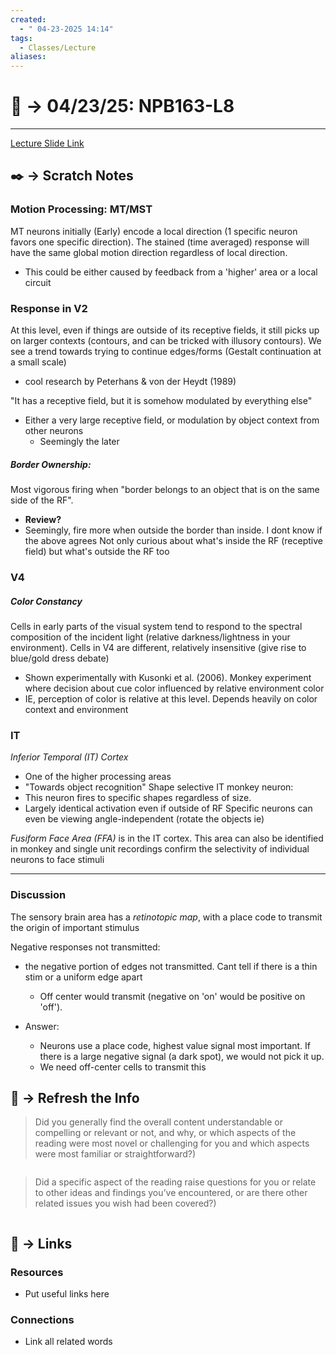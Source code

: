 ```yaml
---
created:
  - " 04-23-2025 14:14"
tags:
  - Classes/Lecture
aliases:
---
```


# 📗 ->  04/23/25: NPB163-L8
---
[Lecture Slide Link](https://canvas.ucdavis.edu/courses/982204/files/folder/Week%203-6%20Sensory%20Systems?preview=27376777)

## ✒️ -> Scratch Notes
### Motion Processing: MT/MST
MT neurons initially (Early) encode a local direction (1 specific neuron favors one specific direction).
The stained (time averaged) response will have the same global motion direction regardless of local direction.
- This could be either caused by feedback from a 'higher' area or a local circuit

### Response in V2
At this level, even if things are outside of its receptive fields, it still picks up on larger contexts (contours, and can be tricked with illusory contours). We see a trend towards trying to continue edges/forms (Gestalt continuation at a small scale)
- cool research by Peterhans & von der Heydt (1989)

"It has a receptive field, but it is somehow modulated by everything else"
- Either a very large receptive field, or modulation by object context from other neurons
	- Seemingly the later

##### Border Ownership:
Most vigorous firing when "border belongs to an object that is on the same side of the RF". 
- **Review?**
- Seemingly, fire more when outside the border than inside. I dont know if the above agrees
Not only curious about what's inside the RF (receptive field) but what's outside the RF too

### V4
##### Color Constancy
Cells in early parts of the visual system tend to respond to the spectral composition of the incident light (relative darkness/lightness in your environment).
Cells in V4 are different, relatively insensitive (give rise to blue/gold dress debate)
- Shown experimentally with Kusonki et al. (2006). Monkey experiment where decision about cue color influenced by relative environment color
- IE, perception of color is relative at this level. Depends heavily on color context and environment

### IT
*Inferior Temporal (IT) Cortex*
- One of the higher processing areas
- "Towards object recognition"
Shape selective IT monkey neuron:
- This neuron fires to specific shapes regardless of size.
- Largely identical activation even if outside of RF
Specific neurons can even be viewing angle-independent (rotate the objects ie)

*Fusiform Face Area (FFA)* is in the IT cortex.
This area can also be identified in monkey and single unit recordings confirm the selectivity of individual neurons to face stimuli

---
### Discussion
The sensory brain area has a *retinotopic map*, with a place code to transmit the origin of important stimulus

Negative responses not transmitted:
- the negative portion of edges not transmitted. Cant tell if there is a thin stim or a uniform edge apart
	- Off center would transmit (negative on 'on' would be positive on 'off'). 

- Answer:
	- Neurons use a place code, highest value signal most important. If there is a large negative signal (a dark spot), we would not pick it up.
	- We need off-center cells to transmit this

## 🧪 -> Refresh the Info
> Did you generally find the overall content understandable or compelling or relevant or not, and why, or which aspects of the reading were most novel or challenging for you and which aspects were most familiar or straightforward?)  
```

```

> Did a specific aspect of the reading raise questions for you or relate to other ideas and findings you’ve encountered, or are there other related issues you wish had been covered?)
```

```




## 🔗 -> Links
### Resources
- Put useful links here


### Connections
- Link all related words
